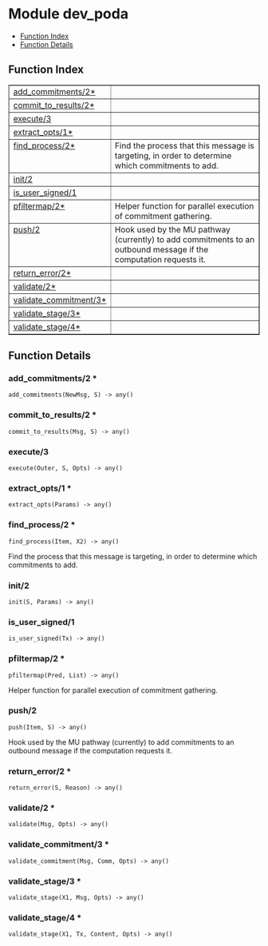 

# Module dev_poda
* [Function Index](#index)
* [Function Details](#functions)

<a name="index"></a>

## Function Index


<table width="100%" border="1" cellspacing="0" cellpadding="2" summary="function index"><tr><td valign="top"><a href="#add_commitments-2">add_commitments/2*</a></td><td></td></tr><tr><td valign="top"><a href="#commit_to_results-2">commit_to_results/2*</a></td><td></td></tr><tr><td valign="top"><a href="#execute-3">execute/3</a></td><td></td></tr><tr><td valign="top"><a href="#extract_opts-1">extract_opts/1*</a></td><td></td></tr><tr><td valign="top"><a href="#find_process-2">find_process/2*</a></td><td>Find the process that this message is targeting, in order to
determine which commitments to add.</td></tr><tr><td valign="top"><a href="#init-2">init/2</a></td><td></td></tr><tr><td valign="top"><a href="#is_user_signed-1">is_user_signed/1</a></td><td></td></tr><tr><td valign="top"><a href="#pfiltermap-2">pfiltermap/2*</a></td><td>Helper function for parallel execution of commitment
gathering.</td></tr><tr><td valign="top"><a href="#push-2">push/2</a></td><td>Hook used by the MU pathway (currently) to add commitments to an
outbound message if the computation requests it.</td></tr><tr><td valign="top"><a href="#return_error-2">return_error/2*</a></td><td></td></tr><tr><td valign="top"><a href="#validate-2">validate/2*</a></td><td></td></tr><tr><td valign="top"><a href="#validate_commitment-3">validate_commitment/3*</a></td><td></td></tr><tr><td valign="top"><a href="#validate_stage-3">validate_stage/3*</a></td><td></td></tr><tr><td valign="top"><a href="#validate_stage-4">validate_stage/4*</a></td><td></td></tr></table>


<a name="functions"></a>

## Function Details

<a name="add_commitments-2"></a>

### add_commitments/2 *

`add_commitments(NewMsg, S) -> any()`

<a name="commit_to_results-2"></a>

### commit_to_results/2 *

`commit_to_results(Msg, S) -> any()`

<a name="execute-3"></a>

### execute/3

`execute(Outer, S, Opts) -> any()`

<a name="extract_opts-1"></a>

### extract_opts/1 *

`extract_opts(Params) -> any()`

<a name="find_process-2"></a>

### find_process/2 *

`find_process(Item, X2) -> any()`

Find the process that this message is targeting, in order to
determine which commitments to add.

<a name="init-2"></a>

### init/2

`init(S, Params) -> any()`

<a name="is_user_signed-1"></a>

### is_user_signed/1

`is_user_signed(Tx) -> any()`

<a name="pfiltermap-2"></a>

### pfiltermap/2 *

`pfiltermap(Pred, List) -> any()`

Helper function for parallel execution of commitment
gathering.

<a name="push-2"></a>

### push/2

`push(Item, S) -> any()`

Hook used by the MU pathway (currently) to add commitments to an
outbound message if the computation requests it.

<a name="return_error-2"></a>

### return_error/2 *

`return_error(S, Reason) -> any()`

<a name="validate-2"></a>

### validate/2 *

`validate(Msg, Opts) -> any()`

<a name="validate_commitment-3"></a>

### validate_commitment/3 *

`validate_commitment(Msg, Comm, Opts) -> any()`

<a name="validate_stage-3"></a>

### validate_stage/3 *

`validate_stage(X1, Msg, Opts) -> any()`

<a name="validate_stage-4"></a>

### validate_stage/4 *

`validate_stage(X1, Tx, Content, Opts) -> any()`

